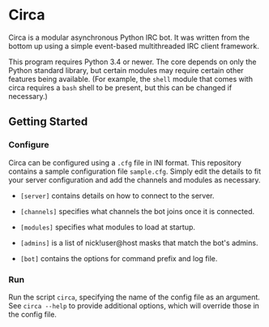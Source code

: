 # Circa

Circa is a modular asynchronous Python IRC bot. It was written from the bottom up
using a simple event-based multithreaded IRC client framework.

This program requires Python 3.4 or newer. The core depends on only the Python
standard library, but certain modules may require certain other features being
available. (For example, the `shell` module that comes with circa requires a `bash`
shell to be present, but this can be changed if necessary.)

## Getting Started

### Configure

Circa can be configured using a `.cfg` file in INI format. This repository contains
a sample configuration file `sample.cfg`. Simply edit the details to fit your server
configuration and add the channels and modules as necessary.

* `[server]` contains details on how to connect to the server.

* `[channels]` specifies what channels the bot joins once it is connected.

* `[modules]` specifies what modules to load at startup.

* `[admins]` is a list of nick!user@host masks that match the bot's admins.

* `[bot]` contains the options for command prefix and log file. 

### Run

Run the script `circa`, specifying the name of the config file as an argument.
See `circa --help` to provide additional options, which will override those
in the config file.

